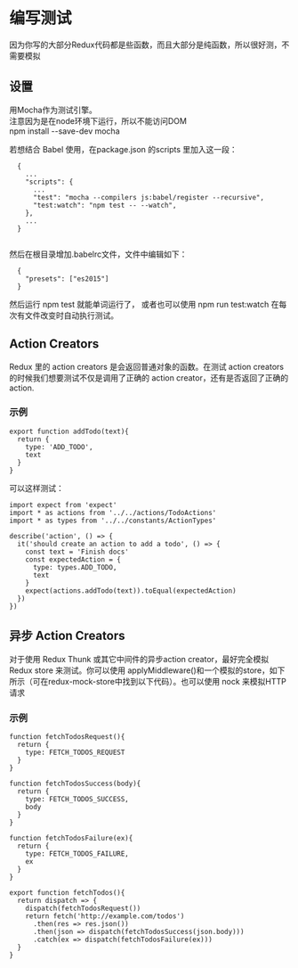 # 编写测试
  因为你写的大部分Redux代码都是些函数，而且大部分是纯函数，所以很好测，不需要模拟

## 设置
  用Mocha作为测试引擎。<br>
  注意因为是在node环境下运行，所以不能访问DOM <br>
    npm install --save-dev mocha

  若想结合 Babel 使用，在package.json 的scripts 里加入这一段：
  
  ```
    {
      ...
      "scripts": {
        ...
        "test": "mocha --compilers js:babel/register --recursive",
        "test:watch": "npm test -- --watch",
      },
      ...
    }
    
  ```
  
  然后在根目录增加.babelrc文件，文件中编辑如下：
  
  ```
    {
      "presets": ["es2015"]
    }
  ```
  然后运行 npm test 就能单词运行了， 或者也可以使用 npm run test:watch 在每次有文件改变时自动执行测试。

## Action Creators
  Redux 里的 action creators 是会返回普通对象的函数。在测试 action creators 的时候我们想要测试不仅是调用了正确的 action creator，还有是否返回了正确的 action.

### 示例
    export function addTodo(text){
      return {
        type: 'ADD_TODO',
        text
      }
    }

  可以这样测试：
  
    import expect from 'expect'
    import * as actions from '../../actions/TodoActions'
    import * as types from '../../constants/ActionTypes'

    describe('action', () => {
      it('should create an action to add a todo', () => {
        const text = 'Finish docs'
        const expectedAction = {
          type: types.ADD_TODO,
          text
        }
        expect(actions.addTodo(text)).toEqual(expectedAction)
      })
    })

## 异步 Action Creators
  对于使用 Redux Thunk 或其它中间件的异步action creator，最好完全模拟Redux store 来测试。你可以使用 applyMiddleware()和一个模拟的store，如下所示（可在redux-mock-store中找到以下代码）。也可以使用 nock 来模拟HTTP请求

### 示例
    function fetchTodosRequest(){
      return {
        type: FETCH_TODOS_REQUEST
      }
    }

    function fetchTodosSuccess(body){
      return {
        type: FETCH_TODOS_SUCCESS,
        body
      }
    }

    function fetchTodosFailure(ex){
      return {
        type: FETCH_TODOS_FAILURE,
        ex
      }
    }

    export function fetchTodos(){
      return dispatch => {
        dispatch(fetchTodosRequest())
        return fetch('http://example.com/todos')
          .then(res => res.json())
          .then(json => dispatch(fetchTodosSuccess(json.body)))
          .catch(ex => dispatch(fetchTodosFailure(ex)))
      }
    }
